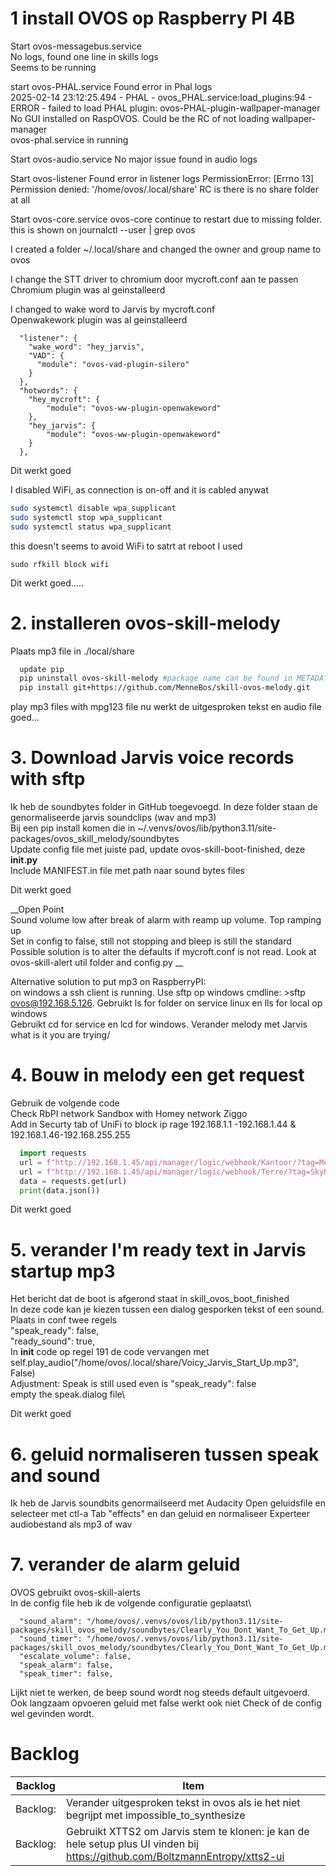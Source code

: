 # 1 install OVOS op Raspberry PI 4B

Start ovos-messagebus.service\
No logs, found one line in skills logs\
Seems to be running

start ovos-PHAL.service
Found error in Phal logs\
2025-02-14 23:12:25.494 - PHAL - ovos_PHAL.service:load_plugins:94 - ERROR - failed to load PHAL plugin: ovos-PHAL-plugin-wallpaper-manager\
No GUI installed on RaspOVOS. Could be the RC of not loading wallpaper-manager\
ovos-phal.service in running

Start ovos-audio.service
No major issue found in audio logs

Start ovos-listener
Found error in listener logs
PermissionError: [Errno 13] Permission denied: '/home/ovos/.local/share'
RC is there is no share folder at all

Start ovos-core.service
ovos-core continue to restart due to missing folder.
this is shown on journalctl --user | grep ovos

I created a folder ~/.local/share and changed the owner and group name to ovos

I change the STT driver to chromium door mycroft.conf aan te passen
Chromium plugin was al geinstalleerd

I changed to wake word to Jarvis by mycroft.conf \
Openwakework plugin was al geinstalleerd
```
  "listener": {
    "wake_word": "hey_jarvis",
    "VAD": {
      "module": "ovos-vad-plugin-silero"
    }
  },
  "hotwords": {
    "hey_mycroft": {
        "module": "ovos-ww-plugin-openwakeword"
    },
    "hey_jarvis": {
        "module": "ovos-ww-plugin-openwakeword"
    }
  },
```
Dit werkt goed

I disabled WiFi, as connection is on-off and it is cabled anywat
```Bash
sudo systemctl disable wpa_supplicant
sudo systemctl stop wpa_supplicant
sudo systemctl status wpa_supplicant
```
this doesn't seems to avoid WiFi to satrt at reboot
I used 
```
sudo rfkill block wifi
```
Dit werkt goed.....


# 2. installeren ovos-skill-melody
Plaats mp3 file in ./local/share
```Bash
  update pip
  pip uninstall ovos-skill-melody #package name can be found in METADATA in dist-info folder
  pip install git+https://github.com/MenneBos/skill-ovos-melody.git
```
play mp3 files with mpg123 file
nu werkt de uitgesproken tekst en audio file goed...

# 3. Download Jarvis voice records with sftp
Ik heb de soundbytes folder in GitHub toegevoegd. In deze folder staan de genormaliseerde jarvis soundclips (wav and mp3)\
Bij een pip install komen die in ~/.venvs/ovos/lib/python3.11/site-packages/ovos_skill_melody/soundbytes\
Update config file met juiste pad, update ovos-skill-boot-finished, deze __init.py__\
Include MANIFEST.in file met path naar sound bytes files

Dit werkt goed

__Open Point\
Sound volume low after break of alarm with reamp up volume. Top ramping up\
Set in config to false, still not stopping and bleep is still the standard\
Possible solution is to alter the defaults if mycroft.conf is not read. Look at ovos-skill-alert util folder and config.py
__

Alternative solution to put mp3 on RaspberryPI:\
on windows a ssh client is running. Use sftp op windows cmdline: >sftp ovos@192.168.5.126. Gebruikt ls for folder on service linux en lls for local op windows\
Gebruikt cd for service en lcd for windows. Verander melody met Jarvis what is it you are trying/


# 4. Bouw in melody een get request 
Gebruik de volgende code\
Check RbPI network Sandbox with Homey network Ziggo\
Add in Securty tab of UniFi to block ip rage 192.168.1.1 -192.168.1.44 & 192.168.1.46-192.168.255.255
```python
  import requests
  url = f"http://192.168.1.45/api/manager/logic/webhook/Kantoor/?tag=Menne"
  url = f"http://192.168.1.45/api/manager/logic/webhook/Terre/?tag=SkyRadio"
  data = requests.get(url)
  print(data.json())
```
Dit werkt goed

# 5. verander I'm ready text in Jarvis startup mp3
Het bericht dat de boot is afgerond staat in skill_ovos_boot_finished\
In deze code kan je kiezen tussen een dialog gesporken tekst of een sound.\
Plaats in conf twee regels\
"speak_ready": false,\
"ready_sound": true,\
In __init__ code op regel 191 de code vervangen met \
self.play_audio("/home/ovos/.local/share/Voicy_Jarvis_Start_Up.mp3", False)\
Adjustment: Speak is still used even is "speak_ready": false\
empty the speak.dialog file\

Dit werkt goed

# 6. geluid normaliseren tussen speak and sound
Ik heb de Jarvis soundbits genormailseerd met Audacity
Open geluidsfile en selecteer met ctl-a
Tab "effects" en dan geluid en normaliseer
Experteer audiobestand als mp3 of wav

# 7. verander de alarm geluid
OVOS gebruikt ovos-skill-alerts\
In de config file heb ik de volgende configuratie geplaatst\
```
  "sound_alarm": "/home/ovos/.venvs/ovos/lib/python3.11/site-packages/skill_ovos_melody/soundbytes/Clearly_You_Dont_Want_To_Get_Up.mp3",
  "sound_timer": "/home/ovos/.venvs/ovos/lib/python3.11/site-packages/skill_ovos_melody/soundbytes/Clearly_You_Dont_Want_To_Get_Up.mp3",
  "escalate_volume": false,
  "speak_alarm": false,
  "speak_timer": false,
```
Lijkt niet te werken, de beep sound wordt nog steeds default uitgevoerd. Ook langzaam opvoeren geluid met false werkt ook niet
Check of de config wel gevinden wordt.


# Backlog
| Backlog| Item|
| ------| -----|
|Backlog:| Verander uitgesproken tekst in ovos als ie het niet begrijpt met impossible_to_synthesize|
|Backlog:| Gebruikt XTTS2 om Jarvis stem te klonen: je kan de hele setup plus UI vinden bij https://github.com/BoltzmannEntropy/xtts2-ui|
